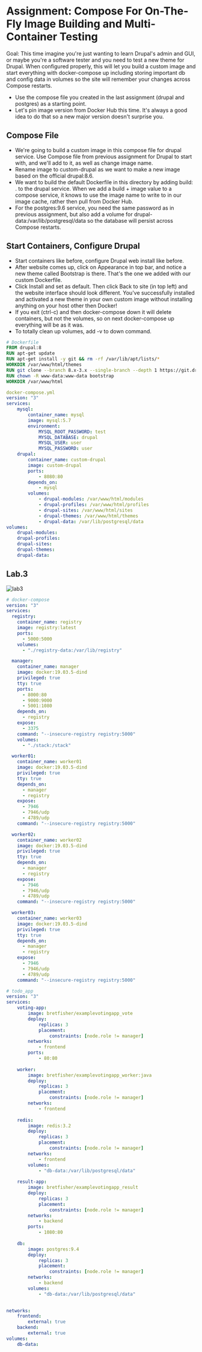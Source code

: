 # Assignment: Compose For On-The-Fly Image Building and Multi-Container Testing
Goal: This time imagine you're just wanting to learn Drupal's admin and GUI, or maybe you're a software tester and you need to test a new theme for Drupal. When configured properly, this will let you build a custom image and start everything with docker-compose up including storing important db and config data in volumes so the site will remember your changes across Compose restarts.

+ Use the compose file you created in the last assignment (drupal and postgres) as a starting point.
+ Let's pin image version from Docker Hub this time. It's always a good idea to do that so a new major version doesn't surprise you.

## Compose File
+ We're going to build a custom image in this compose file for drupal service. Use Compose file from previous assignment for Drupal to start with, and we'll add to it, as well as change image name.
+ Rename image to custom-drupal as we want to make a new image based on the official drupal:8.6.
+ We want to build the default Dockerfile in this directory by adding build: . to the drupal service. When we add a build + image value to a compose service, it knows to use the image name to write to in our image cache, rather then pull from Docker Hub.
+ For the postgres:9.6 service, you need the same password as in previous assignment, but also add a volume for drupal-data:/var/lib/postgresql/data so the database will persist across Compose restarts.

## Start Containers, Configure Drupal

+ Start containers like before, configure Drupal web install like before.
+ After website comes up, click on Appearance in top bar, and notice a new theme called Bootstrap is there. That's the one we added with our custom Dockerfile.
+ Click Install and set as default. Then click Back to site (in top left) and the website interface should look different. You've successfully installed and activated a new theme in your own custom image without installing anything on your host other then Docker!
+ If you exit (ctrl-c) and then docker-compose down it will delete containers, but not the volumes, so on next docker-compose up everything will be as it was.
+ To totally clean up volumes, add -v to down command.

```Dockerfile
# Dockerfile
FROM drupal:8
RUN apt-get update
RUN apt-get install -y git && rm -rf /var/lib/apt/lists/*
WORKDIR /var/www/html/themes
RUN git clone --branch 8.x-3.x --single-branch --depth 1 https://git.drupal.org/project/bootstrap.git
RUN chown -R www-data:www-data bootstrap
WORKDIR /var/www/html
```
```yml
docker-compose.yml
version: "3"
services: 
    mysql:
        container_name: mysql
        image: mysql:5.7
        environment: 
            MYSQL_ROOT_PASSWORD: test
            MYSQL_DATABASE: drupal
            MYSQL_USER: user
            MYSQL_PASSWORD: user
    drupal:
        container_name: custom-drupal
        image: custom-drupal
        ports:
            - 8080:80
        depends_on: 
            - mysql
        volumes:
            - drupal-modules: /var/www/html/modules
            - drupal-profiles: /var/www/html/profiles
            - drupal-sites: /var/www/html/sites
            - drupal-themes: /var/www/html/themes
            - drupal-data: /var/lib/postgresql/data
volumes:
    drupal-modules:
    drupal-profiles:
    drupal-sites:
    drupal-themes:
    drupal-data:
```
## Lab.3
![lab3](/cloud_computing/img/lab_3.PNG)

```yml
# docker-compose
version: "3"
services: 
  registry:
    container_name: registry
    image: registry:latest
    ports: 
      - 5000:5000
    volumes: 
      - "./registry-data:/var/lib/registry"

  manager:
    container_name: manager
    image: docker:19.03.5-dind
    privileged: true
    tty: true
    ports:
      - 8000:80
      - 9000:9000
      - 5001:1080
    depends_on: 
      - registry
    expose: 
      - 3375
    command: "--insecure-registry registry:5000"
    volumes: 
      - "./stack:/stack"

  worker01:
    container_name: worker01
    image: docker:19.03.5-dind
    privileged: true
    tty: true
    depends_on: 
      - manager
      - registry
    expose: 
      - 7946
      - 7946/udp
      - 4789/udp
    command: "--insecure-registry registry:5000"

  worker02:
    container_name: worker02
    image: docker:19.03.5-dind
    privileged: true
    tty: true
    depends_on: 
      - manager
      - registry
    expose: 
      - 7946
      - 7946/udp
      - 4789/udp
    command: "--insecure-registry registry:5000"

  worker03:
    container_name: worker03
    image: docker:19.03.5-dind
    privileged: true
    tty: true
    depends_on: 
      - manager
      - registry
    expose: 
      - 7946
      - 7946/udp
      - 4789/udp
    command: "--insecure-registry registry:5000"
```

```yml
# todo_app
version: "3"
services:
    voting-app:
        image: bretfisher/examplevotingapp_vote
        deploy:
            replicas: 3
            placement:
                constraints: [node.role != manager]
        networks:
            - frontend
        ports:
            - 80:80
        
    worker:
        image: bretfisher/examplevotingapp_worker:java
        deploy:
            replicas: 3
            placement:
                constraints: [node.role != manager]
        networks:
            - frontend
        
    redis:
        image: redis:3.2
        deploy:
            replicas: 3
            placement:
                constraints: [node.role != manager]
        networks:
            - frontend
        volumes:
            - "db-data:/var/lib/postgresql/data"
            
    result-app:
        image: bretfisher/examplevotingapp_result
        deploy:
            replicas: 3
            placement:
                constraints: [node.role != manager]
        networks:
            - backend
        ports:
            - 1080:80
        
    db:
        image: postgres:9.4
        deploy:
            replicas: 3
            placement:
                constraints: [node.role != manager]
        networks:
            - backend
        volumes:
            - "db-data:/var/lib/postgresql/data"

    
networks:
    frontend:
        external: true
    backend:
        external: true
volumes:
    db-data:
```



